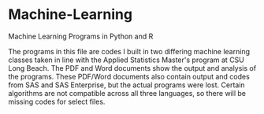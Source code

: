 # Machine-Learning
Machine Learning Programs in Python and R

The programs in this file are codes I built in two differing machine learning classes taken in line with the Applied Statistics Master's program at CSU Long Beach. The PDF and Word documents show the output and analysis of the programs. These PDF/Word documents also contain output and codes from SAS and SAS Enterprise, but the actual programs were lost. Certain algorithms are not compatible across all three languages, so there will be missing codes for select files. 
